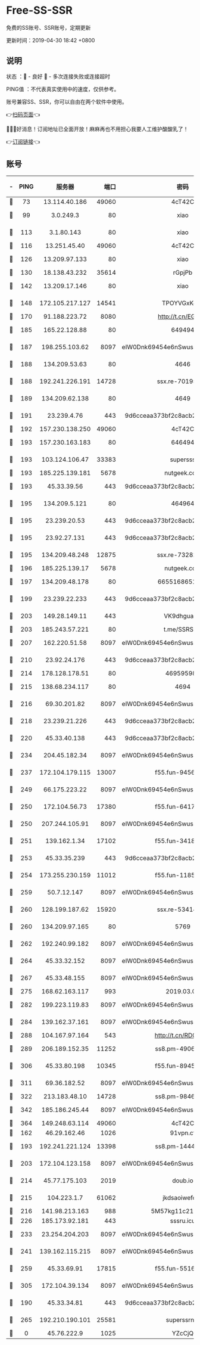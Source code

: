# Free-SS-SSR

免费的SS账号、SSR账号，定期更新

更新时间：2019-04-30 18:42 +0800

## 说明

状态     ：🙂 - 良好 🙁 - 多次连接失败或连接超时

PING值   ：不代表真实使用中的速度，仅供参考。

账号兼容SS、SSR，你可以自由在两个软件中使用。

👉[扫码页面](https://liesauer.github.io/Free-SS-SSR/)👈

🎉🎉🎉好消息！订阅地址已全面开放！麻麻再也不用担心我要人工维护酸酸乳了！

👉[订阅链接](https://www.liesauer.net/yogurt/subscribe?ACCESS_TOKEN=DAYxR3mMaZAsaqUb)👈

## 账号

|-|PING|服务器|端口|密码|加密方式|区域|
|:----:|:----:|:-----:|-----:|:----:|:----:|:----:|
|🙂|73|13.114.40.186|49060|4cT42C|chacha20|JP|
|🙂|99|3.0.249.3|80|xiao|aes-128-ctr|SG|
|🙂|113|3.1.80.143|80|xiao|aes-128-ctr|SG|
|🙂|116|13.251.45.40|49060|4cT42C|chacha20|SG|
|🙂|126|13.209.97.133|80|xiao|aes-128-ctr|KR|
|🙂|130|18.138.43.232|35614|rGpjPb|rc4-md5|SG|
|🙂|142|13.209.17.146|80|xiao|aes-128-ctr|KR|
|🙂|148|172.105.217.127|14541|TPOYVGxKglpi|aes-256-cfb|JP|
|🙂|170|91.188.223.72|8080|http://t.cn/EGJIyrl|rc4-md5|RU|
|🙂|185|165.22.128.88|80|649494|aes-256-cfb|US|
|🙂|187|198.255.103.62|8097|eIW0Dnk69454e6nSwuspv9DmS201tQ0D|aes-256-cfb|US|
|🙂|188|134.209.53.63|80|4646|aes-256-cfb|US|
|🙂|188|192.241.226.191|14728|ssx.re-70195651|aes-256-cfb|US|
|🙂|189|134.209.62.138|80|4649|aes-256-cfb|US|
|🙂|191|23.239.4.76|443|9d6cceaa373bf2c8acb22e60b6a58be6|aes-256-cfb|US|
|🙂|192|157.230.138.250|49060|4cT42C|chacha20|US|
|🙂|193|157.230.163.183|80|646494|aes-256-cfb|US|
|🙂|193|103.124.106.47|33383|supersss|aes-256-cfb|US|
|🙂|193|185.225.139.181|5678|nutgeek.com|rc4-md5|US|
|🙂|193|45.33.39.56|443|9d6cceaa373bf2c8acb22e60b6a58be6|aes-256-cfb|US|
|🙂|195|134.209.5.121|80|464964|aes-256-cfb|US|
|🙂|195|23.239.20.53|443|9d6cceaa373bf2c8acb22e60b6a58be6|aes-256-cfb|US|
|🙂|195|23.92.27.131|443|9d6cceaa373bf2c8acb22e60b6a58be6|aes-256-cfb|US|
|🙂|195|134.209.48.248|12875|ssx.re-73282037|aes-256-cfb|US|
|🙂|196|185.225.139.17|5678|nutgeek.com|rc4-md5|US|
|🙂|197|134.209.48.178|80|6655168651651|aes-256-cfb|US|
|🙂|199|23.239.22.233|443|9d6cceaa373bf2c8acb22e60b6a58be6|aes-256-cfb|US|
|🙂|203|149.28.149.11|443|VK9dhgualsL|aes-256-cfb|SG|
|🙂|203|185.243.57.221|80|t.me/SSRSUB|rc4-md5|US|
|🙂|207|162.220.51.58|8097|eIW0Dnk69454e6nSwuspv9DmS201tQ0D|aes-256-cfb|US|
|🙂|210|23.92.24.176|443|9d6cceaa373bf2c8acb22e60b6a58be6|aes-256-cfb|US|
|🙂|214|178.128.178.51|80|469595985|chacha20|US|
|🙂|215|138.68.234.117|80|4694|aes-256-cfb|US|
|🙂|216|69.30.201.82|8097|eIW0Dnk69454e6nSwuspv9DmS201tQ0D|aes-256-cfb|US|
|🙂|218|23.239.21.226|443|9d6cceaa373bf2c8acb22e60b6a58be6|aes-256-cfb|US|
|🙂|220|45.33.40.138|443|9d6cceaa373bf2c8acb22e60b6a58be6|aes-256-cfb|US|
|🙂|234|204.45.182.34|8097|eIW0Dnk69454e6nSwuspv9DmS201tQ0D|aes-256-cfb|US|
|🙂|237|172.104.179.115|13007|f55.fun-94565222|aes-256-cfb|SG|
|🙂|249|66.175.223.22|8097|eIW0Dnk69454e6nSwuspv9DmS201tQ0D|aes-256-cfb|US|
|🙂|250|172.104.56.73|17380|f55.fun-64173788|aes-256-cfb|SG|
|🙂|250|207.244.105.91|8097|eIW0Dnk69454e6nSwuspv9DmS201tQ0D|aes-256-cfb|US|
|🙂|251|139.162.1.34|17102|f55.fun-34189518|aes-256-cfb|SG|
|🙂|253|45.33.35.239|443|9d6cceaa373bf2c8acb22e60b6a58be6|aes-256-cfb|US|
|🙂|254|173.255.230.159|11012|f55.fun-11858863|aes-256-cfb|US|
|🙂|259|50.7.12.147|8097|eIW0Dnk69454e6nSwuspv9DmS201tQ0D|aes-256-cfb|US|
|🙂|260|128.199.187.62|15920|ssx.re-53414429|aes-256-cfb|SG|
|🙂|260|134.209.97.165|80|5769|aes-256-cfb|SG|
|🙂|262|192.240.99.182|8097|eIW0Dnk69454e6nSwuspv9DmS201tQ0D|aes-256-cfb|US|
|🙂|264|45.33.32.152|8097|eIW0Dnk69454e6nSwuspv9DmS201tQ0D|aes-256-cfb|US|
|🙂|267|45.33.48.155|8097|eIW0Dnk69454e6nSwuspv9DmS201tQ0D|aes-256-cfb|US|
|🙂|275|168.62.163.117|993|2019.03.07|rc4-md5|US|
|🙂|282|199.223.119.83|8097|eIW0Dnk69454e6nSwuspv9DmS201tQ0D|aes-256-cfb|US|
|🙂|284|139.162.37.161|8097|eIW0Dnk69454e6nSwuspv9DmS201tQ0D|aes-256-cfb|SG|
|🙂|288|104.167.97.164|543|http://t.cn/RD0D7sx|rc4-md5|CA|
|🙂|289|206.189.152.35|11252|ss8.pm-49065778|aes-256-cfb|SG|
|🙂|306|45.33.80.198|10345|f55.fun-89457321|aes-256-cfb|US|
|🙂|311|69.36.182.52|8097|eIW0Dnk69454e6nSwuspv9DmS201tQ0D|aes-256-cfb|US|
|🙂|322|213.183.48.10|14728|ss8.pm-98469490|rc4-md5|RU|
|🙂|342|185.186.245.44|8097|eIW0Dnk69454e6nSwuspv9DmS201tQ0D|aes-256-cfb|NL|
|🙂|364|149.248.63.114|49060|4cT42C|chacha20|CA|
|🙂|162|46.29.162.46|1026|91vpn.cf|rc4-md5|RU|
|🙂|193|192.241.221.124|13398|ss8.pm-14441068|aes-256-cfb|US|
|🙂|203|172.104.123.158|8097|eIW0Dnk69454e6nSwuspv9DmS201tQ0D|aes-256-cfb|JP|
|🙂|214|45.77.175.103|2019|doub.io|aes-128-ctr|SG|
|🙂|215|104.223.1.7|61062|jkdsaoiwefdsa|aes-256-cfb|US|
|🙂|216|141.98.213.163|988|5M57kg11c214qDmK|chacha20|KR|
|🙂|226|185.173.92.181|443|sssru.icu|rc4-md5|RU|
|🙂|233|23.254.204.203|8097|eIW0Dnk69454e6nSwuspv9DmS201tQ0D|aes-256-cfb|US|
|🙂|241|139.162.115.215|8097|eIW0Dnk69454e6nSwuspv9DmS201tQ0D|aes-256-cfb|JP|
|🙂|259|45.33.69.91|17815|f55.fun-55164380|aes-256-cfb|US|
|🙂|305|172.104.39.134|8097|eIW0Dnk69454e6nSwuspv9DmS201tQ0D|aes-256-cfb|SG|
|🙁|190|45.33.34.81|443|9d6cceaa373bf2c8acb22e60b6a58be6|aes-256-cfb|US|
|🙁|265|192.210.190.101|25581|superssrnet|aes-256-cfb|US|
|🙁|0|45.76.222.9|1025|YZcCjQ|rc4-md5|JP|

